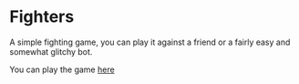 # Fighters
A simple fighting game, you can play it against a friend or a fairly easy and somewhat glitchy bot.

You can play the game [here](novak-mark.github.io/Fighters)


